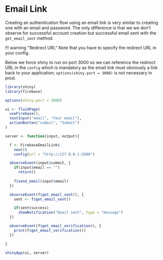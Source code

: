 # Email Link

Creating an authentication flow using an email link is very similar to creating one with an email and password. The only difference is that we we don't observe for successful account creation but successful email sent with the `get_email_sent` method.

!!! warning "Redirect URL"
    Note that you have to specify the redirect URL in your config.

Below we force shiny to run on port 3000 so we can reference the redirect URL in the `config` which is mandatory as the email link must obviously a link back to your application; `options(shiny.port = 3000)` is not necessary in prod. 

```r
library(shiny)
library(firebase)

options(shiny.port = 3000) 

ui <- fluidPage(
  useFirebase(),
  textInput("email", "Your email"),
  actionButton("submit", "Submit")
)

server <- function(input, output){

  f <- FirebaseEmailLink$
    new()$
    config(url = "http://127.0.0.1:3000")

  observeEvent(input$submit, {
    if(input$email == "")
      return()
    
    f$send_email(input$email)
  })

  observeEvent(f$get_email_sent(), {
    sent <- f$get_email_sent()

    if(sent$success)
      showNotification("Email sent", type = "message")
  })

  observeEvent(f$get_email_verification(), {
    print(f$get_email_verification())
  })

}

shinyApp(ui, server)
```